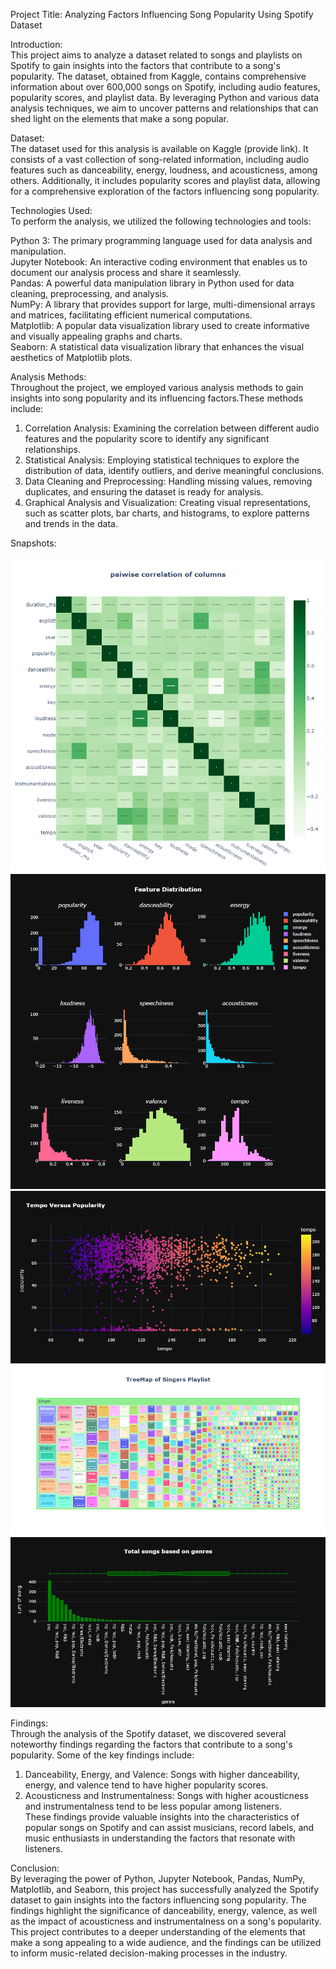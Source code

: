 Project Title: Analyzing Factors Influencing Song Popularity Using Spotify Dataset <br>

Introduction: <br>
This project aims to analyze a dataset related to songs and playlists on Spotify to gain insights into the factors that contribute to a song's popularity. The dataset, obtained from Kaggle, contains comprehensive information about over 600,000 songs on Spotify, including audio features, popularity scores, and playlist data. By leveraging Python and various data analysis techniques, we aim to uncover patterns and relationships that can shed light on the elements that make a song popular.

Dataset:<br>
The dataset used for this analysis is available on Kaggle (provide link). It consists of a vast collection of song-related information, including audio features such as danceability, energy, loudness, and acousticness, among others. Additionally, it includes popularity scores and playlist data, allowing for a comprehensive exploration of the factors influencing song popularity.

Technologies Used: <br>
To perform the analysis, we utilized the following technologies and tools:

Python 3: The primary programming language used for data analysis and manipulation. <br>
Jupyter Notebook: An interactive coding environment that enables us to document our analysis process and share it seamlessly. <br>
Pandas: A powerful data manipulation library in Python used for data cleaning, preprocessing, and analysis. <br>
NumPy: A library that provides support for large, multi-dimensional arrays and matrices, facilitating efficient numerical computations. <br>
Matplotlib: A popular data visualization library used to create informative and visually appealing graphs and charts. <br>
Seaborn: A statistical data visualization library that enhances the visual aesthetics of Matplotlib plots. <br>

Analysis Methods: <br>
Throughout the project, we employed various analysis methods to gain insights into song popularity and its influencing factors.These methods include:

1. Correlation Analysis: Examining the correlation between different audio features and the popularity score to identify any significant relationships.
2. Statistical Analysis: Employing statistical techniques to explore the distribution of data, identify outliers, and derive meaningful conclusions.
3. Data Cleaning and Preprocessing: Handling missing values, removing duplicates, and ensuring the dataset is ready for analysis.
4. Graphical Analysis and Visualization: Creating visual representations, such as scatter plots, bar charts, and histograms, to explore patterns and trends in the data. <br>

Snapshots: 

<img src="heatmap.png" alt="headmap"> <br>
<img src="histogram.png" alt="histogram"> <br>
<img src="scatterplot.png" alt="scatterplot"> <br>
<img src="treemap.png" alt="treemap"> <br>
<img src="barchart.png" alt="barchart"> <br>

Findings: <br>
Through the analysis of the Spotify dataset, we discovered several noteworthy findings regarding the factors that contribute to a song's popularity. Some of the key findings include:<br>

1. Danceability, Energy, and Valence: Songs with higher danceability, energy, and valence tend to have higher popularity scores. <br>
2. Acousticness and Instrumentalness: Songs with higher acousticness and instrumentalness tend to be less popular among listeners. <br>
These findings provide valuable insights into the characteristics of popular songs on Spotify and can assist musicians, record labels, and music enthusiasts in understanding the factors that resonate with listeners. <br>

Conclusion:<br>
By leveraging the power of Python, Jupyter Notebook, Pandas, NumPy, Matplotlib, and Seaborn, this project has successfully analyzed the Spotify dataset to gain insights into the factors influencing song popularity. The findings highlight the significance of danceability, energy, valence, as well as the impact of acousticness and instrumentalness on a song's popularity. This project contributes to a deeper understanding of the elements that make a song appealing to a wide audience, and the findings can be utilized to inform music-related decision-making processes in the industry.
